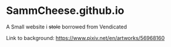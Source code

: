 # SammCheese.github.io

A Small website i ~~stole~~ borrowed from Vendicated

Link to background: https://www.pixiv.net/en/artworks/56968160
